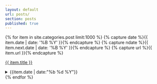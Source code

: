 ```yaml
---
layout: default
url: posts/
section: posts
published: true
---
```


<div class='listing col6 pad4h margin3'>
  {% for item in site.categories.post limit:1000 %}
    {% capture date %}{{ item.date | date: '%B %Y' }}{% endcapture %}
    {% capture ndate %}{{ item.next.date | date: '%B %Y' }}{% endcapture %}
  	{% capture url %}{{ item.url }}{% endcapture %}

  <a href='{{ site.baseurl }}{{ item.url }}' class='pretty'>{{ item.title }}</a>
  <details class='splash'>
    <summary>
        <span class='date'>
        	{{item.date | date:"%b %d %Y"}}
        </span>
    </summary>
    <div>
      {{ item.content }}
    </div>
  </details>
  {% endfor %}
</div>
